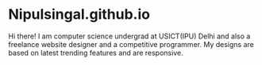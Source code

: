 # Nipulsingal.github.io
Hi there! I am computer science undergrad at USICT(IPU) Delhi and also a freelance website designer and a competitive programmer. My designs are based on latest trending features and are responsive.
